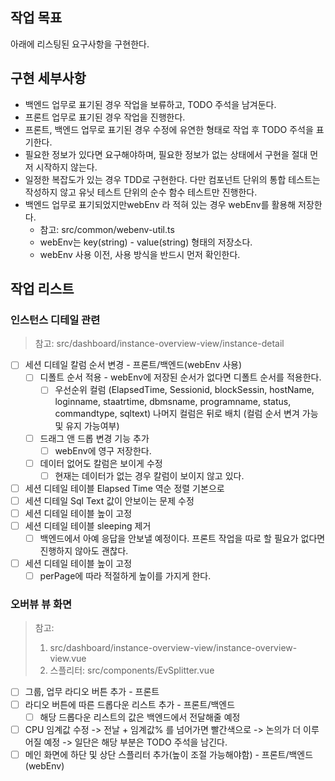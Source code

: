 ## 작업 목표

아래에 리스팅된 요구사항을 구현한다.

## 구현 세부사항
- 백엔드 업무로 표기된 경우 작업을 보류하고, TODO 주석을 남겨둔다.
- 프론트 업무로 표기된 경우 작업을 진행한다.
- 프론트, 백엔드 업무로 표기된 경우 수정에 유연한 형태로 작업 후 TODO 주석을 표기한다.
- 필요한 정보가 있다면 요구해야하며, 필요한 정보가 없는 상태에서 구현을 절대 먼저 시작하지 않는다.
- 일정한 복잡도가 있는 경우 TDD로 구현한다. 다만 컴포넌트 단위의 통합 테스트는 작성하지 않고 유닛 테스트 단위의 순수 함수 테스트만 진행한다.
- 백엔드 업무로 표기되었지만webEnv 라 적혀 있는 경우 webEnv를 활용해 저장한다.
	- 참고: src/common/webenv-util.ts
	- webEnv는 key(string) - value(string) 형태의 저장소다.
	- webEnv 사용 이전, 사용 방식을 반드시 먼저 확인한다.
## 작업 리스트
### 인스턴스 디테일 관련
> 참고: src/dashboard/instance-overview-view/instance-detail
- [ ] 세션 디테일 칼럼 순서 변경 - 프론트/백엔드(webEnv 사용)
  - [ ] 디폴트 순서 적용 - webEnv에 저장된 순서가 없다면 디폴트 순서를 적용한다.
	  - [ ] 우선순위 컬럼 (ElapsedTime, Sessionid, blockSessin, hostName, loginname, staatrtime, dbmsname, programname, status, commandtype, sqltext) 나머지 컬럼은 뒤로 배치 (컬럼 순서 변겨 가능 및 유지 가능여부)
  - [ ] 드래그 앤 드롭 변경 기능 추가
	  - [ ] webEnv에 영구 저장한다.
  - [ ] 데이터 없어도 칼럼은 보이게 수정
	  - [ ] 현재는 데이터가 없는 경우 칼럼이 보이지 않고 있다.
- [ ] 세션 디테일 테이블 Elapsed Time 역순 정렬 기본으로
- [ ] 세션 디테일 Sql Text 값이 안보이는 문제 수정
- [ ] 세션 디테일 테이블 높이 고정
- [ ] 세션 디테일 테이블 sleeping 제거
	- [ ] 백엔드에서 아예 응답을 안보낼 예정이다. 프론트 작업을 따로 할 필요가 없다면 진행하지 않아도 괜찮다.
- [ ] 세션 디테일 테이블 높이 고정
	- [ ] perPage에 따라 적절하게 높이를 가지게 한다.

### 오버뷰 뷰 화면
> 참고: 
> 1. src/dashboard/instance-overview-view/instance-overview-view.vue
> 2. 스플리터: src/components/EvSplitter.vue
- [ ] 그룹, 업무 라디오 버튼 추가 - 프론트
- [ ] 라디오 버튼에 따른 드롭다운 리스트 추가  - 프론트/백엔드
	- [ ] 해당 드롭다운 리스트의 값은 백엔드에서 전달해줄 예정
- [ ] CPU 임계값 수정 -> 전날 + 임계값% 를 넘어가면 빨간색으로 -> 논의가 더 이루어질 예정 -> 일단은 해당 부분은 TODO 주석을 남긴다.
- [ ] 메인 화면에 하단 및 상단 스플리터 추가(높이 조절 가능해야함) - 프론트/백엔드(webEnv)
